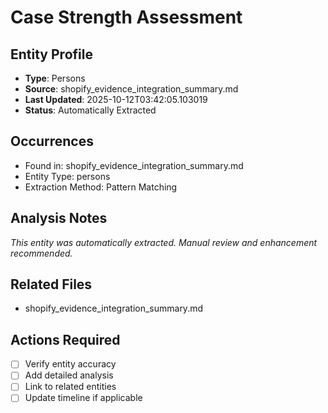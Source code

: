 # Case Strength Assessment

## Entity Profile
- **Type**: Persons
- **Source**: shopify_evidence_integration_summary.md
- **Last Updated**: 2025-10-12T03:42:05.103019
- **Status**: Automatically Extracted

## Occurrences
- Found in: shopify_evidence_integration_summary.md
- Entity Type: persons
- Extraction Method: Pattern Matching

## Analysis Notes
*This entity was automatically extracted. Manual review and enhancement recommended.*

## Related Files
- shopify_evidence_integration_summary.md

## Actions Required
- [ ] Verify entity accuracy
- [ ] Add detailed analysis
- [ ] Link to related entities
- [ ] Update timeline if applicable
